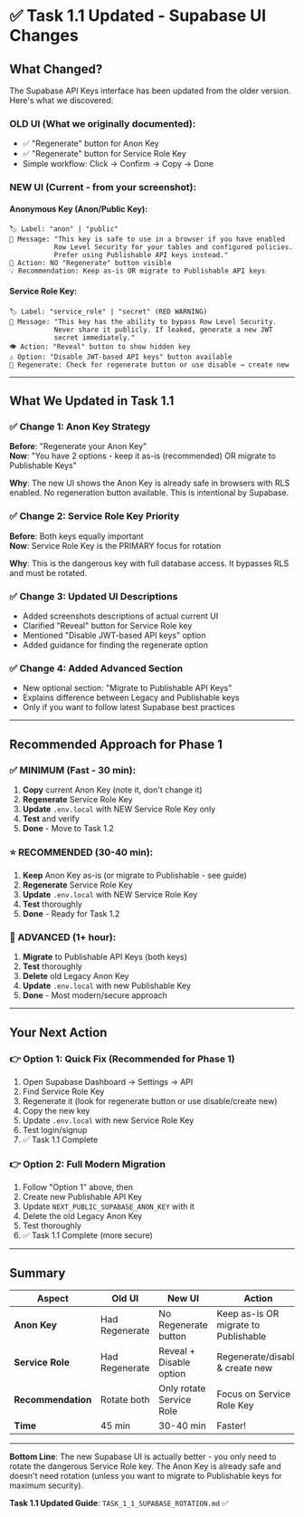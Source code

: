 # ✅ Task 1.1 Updated - Supabase UI Changes

## What Changed?

The Supabase API Keys interface has been updated from the older version. Here's what we discovered:

### OLD UI (What we originally documented):
- ✅ "Regenerate" button for Anon Key
- ✅ "Regenerate" button for Service Role Key
- Simple workflow: Click → Confirm → Copy → Done

### NEW UI (Current - from your screenshot):

#### Anonymous Key (Anon/Public Key):
```
🏷️ Label: "anon" | "public"
📝 Message: "This key is safe to use in a browser if you have enabled 
           Row Level Security for your tables and configured policies. 
           Prefer using Publishable API keys instead."
🔄 Action: NO "Regenerate" button visible
💡 Recommendation: Keep as-is OR migrate to Publishable API keys
```

#### Service Role Key:
```
🏷️ Label: "service_role" | "secret" (RED WARNING)
📝 Message: "This key has the ability to bypass Row Level Security. 
           Never share it publicly. If leaked, generate a new JWT 
           secret immediately."
👁️ Action: "Reveal" button to show hidden key
⚠️ Option: "Disable JWT-based API keys" button available
🔄 Regenerate: Check for regenerate button or use disable → create new
```

---

## What We Updated in Task 1.1

### ✅ Change 1: Anon Key Strategy
**Before**: "Regenerate your Anon Key"  
**Now**: "You have 2 options - keep it as-is (recommended) OR migrate to Publishable Keys"

**Why**: The new UI shows the Anon Key is already safe in browsers with RLS enabled. No regeneration button available. This is intentional by Supabase.

### ✅ Change 2: Service Role Key Priority
**Before**: Both keys equally important  
**Now**: Service Role Key is the PRIMARY focus for rotation

**Why**: This is the dangerous key with full database access. It bypasses RLS and must be rotated.

### ✅ Change 3: Updated UI Descriptions
- Added screenshots descriptions of actual current UI
- Clarified "Reveal" button for Service Role key
- Mentioned "Disable JWT-based API keys" option
- Added guidance for finding the regenerate option

### ✅ Change 4: Added Advanced Section
- New optional section: "Migrate to Publishable API Keys"
- Explains difference between Legacy and Publishable keys
- Only if you want to follow latest Supabase best practices

---

## Recommended Approach for Phase 1

### ✅ MINIMUM (Fast - 30 min):
1. **Copy** current Anon Key (note it, don't change it)
2. **Regenerate** Service Role Key
3. **Update** `.env.local` with NEW Service Role Key only
4. **Test** and verify
5. **Done** - Move to Task 1.2

### ⭐ RECOMMENDED (30-40 min):
1. **Keep** Anon Key as-is (or migrate to Publishable - see guide)
2. **Regenerate** Service Role Key
3. **Update** `.env.local` with NEW Service Role Key
4. **Test** thoroughly
5. **Done** - Ready for Task 1.2

### 🚀 ADVANCED (1+ hour):
1. **Migrate** to Publishable API Keys (both keys)
2. **Test** thoroughly
3. **Delete** old Legacy Anon Key
4. **Update** `.env.local` with new Publishable Key
5. **Done** - Most modern/secure approach

---

## Your Next Action

### 👉 Option 1: Quick Fix (Recommended for Phase 1)
1. Open Supabase Dashboard → Settings → API
2. Find Service Role Key
3. Regenerate it (look for regenerate button or use disable/create new)
4. Copy the new key
5. Update `.env.local` with new Service Role Key
6. Test login/signup
7. ✅ Task 1.1 Complete

### 👉 Option 2: Full Modern Migration
1. Follow "Option 1" above, then
2. Create new Publishable API Key
3. Update `NEXT_PUBLIC_SUPABASE_ANON_KEY` with it
4. Delete the old Legacy Anon Key
5. Test thoroughly
6. ✅ Task 1.1 Complete (more secure)

---

## Summary

| Aspect | Old UI | New UI | Action |
|--------|--------|--------|--------|
| **Anon Key** | Had Regenerate | No Regenerate button | Keep as-is OR migrate to Publishable |
| **Service Role** | Had Regenerate | Reveal + Disable option | Regenerate/disable & create new |
| **Recommendation** | Rotate both | Only rotate Service Role | Focus on Service Role Key |
| **Time** | 45 min | 30-40 min | Faster! |

---

**Bottom Line**: The new Supabase UI is actually better - you only need to rotate the dangerous Service Role key. The Anon Key is already safe and doesn't need rotation (unless you want to migrate to Publishable keys for maximum security).

**Task 1.1 Updated Guide**: `TASK_1_1_SUPABASE_ROTATION.md` ✅
